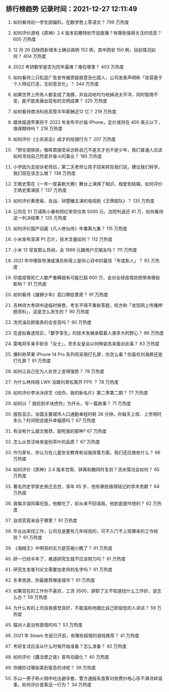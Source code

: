 
## 排行榜趋势 记录时间：2021-12-27 12:11:49
  
  1. 如何看待初一学生因偏科，在数学卷上答语文？ 796 万热度
    
  2. 如何评价游戏《原神》2.4 版本前瞻特别节目直播？有哪些值得关注的信息？ 600 万热度
    
  3. 12 月 26 日陕西新增本土确诊病例 152 例，其中西安 150 例，目前情况如何？ 404 万热度
    
  4. 2022 考研数学是否为历年最难？难在哪里？ 403 万热度
    
  5. 如何看待三只松鼠广告宣传被质疑故意丑化国人，公司发表声明称「妆容基于个人特征打造，无刻意丑化」？ 344 万热度
    
  6. 如果世界上所有人都变成了海豚，并自动地均匀地掉进太平洋，同时智商不变，能不能发展出现有的文明成果？ 325 万热度
    
  7. 如何看待商汤科技高管半年薪酬近12 亿？ 219 万热度
    
  8. 媒体报道苹果将于 2022 年发布平价版 iPhone，定价或将在 400 美元以下，值得期待吗？ 218 万热度
    
  9. 如何评价《士兵突击》成才的给烟行为？ 207 万热度
    
  10. 「野生钢铁侠」稚晖君接受采访称自己不是天才也不是少年，我们普通人应该如何寻找自己热爱并奋斗的事业？ 185 万热度
    
  11. 小学因为去投诉老师后，第二天老师让孩子回来转告我们说，建议我们转学。我们现在该怎么做？ 138 万热度
    
  12. 王皓史策在《一年一度喜剧大赛》舞台上演绎了相识、相爱到结婚，如何评价王皓史策演技？ 137 万热度
    
  13. 如何评价黄景瑜、肖战、钟楚曦主演的电视剧《王牌部队》？ 135 万热度
    
  14. 公司花 51 万请陈小春和网红带货仅卖 5000 元，法院判退还 41 万，如何看待这一判决结果？ 125 万热度
    
  15. 如何评价国产动画《凡人修仙传》年番第九集？ 115 万热度
    
  16. 小米发布澎湃 P1 芯片，技术含量如何？ 112 万热度
    
  17. 小米 12 官宣那么热闹，会 1999 元跟用户交朋友吗？ 111 万热度
    
  18. 2021 年中哪些导演或演员称得上是你心目中的最佳「年度影人」？ 93 万热度
    
  19. 印度疫情死亡人数严重瞒报有可能已超  600 万，会对全球疫情防控带来哪些影响？ 91 万热度
    
  20. 如何看待《雄狮少年》高口碑低票房？ 91 万热度
    
  21. 吉林师大考研中途临时换卷，考生不得不重新答题，校方称「发现网上传播押题资料」，这是怎么发生的？ 90 万热度
    
  22. 洗完澡后颜值真的会变高吗？ 90 万热度
    
  23. 在虚拟看透现实，「数字孪生」的技术发展承载着人类多大的野心？ 86 万热度
    
  24. 雷电将军亲手斩杀「女士」，至冬女皇会以何种姿态来面对此事？ 83 万热度
    
  25. 爆料称苹果 iPhone 14 Pro 系列将采用打孔屏，你怎么看？你喜欢刘海屏还是打孔屏？ 81 万热度
    
  26. 如何让自己在为人处世上变得强势？ 78 万热度
    
  27. 为什么林炜翔 LWX 没跟刘青松离开 FPX ？ 78 万热度
    
  28. 如何评价李冰冰综艺《给你，我的新名片》第二季第二期？ 77 万热度
    
  29. 如何以「 我捡到半块虎符」为开头，写一篇故事？ 71 万热度
    
  30. 报告显示，全国主要城市人口通勤单程时耗 36 分钟。你每天上班、上学用时多久？时间短会提升幸福感吗？ 67 万热度
    
  31. 有没有什么甜文推荐，甜死我的那种? 67 万热度
    
  32. 怎么从苦涩味来鉴别茶叶的品质？ 67 万热度
    
  33. 作为家长，你认为在儿童安全教育和设施改善方面，我们还应做些什么？ 66 万热度
    
  34. 如何评价《原神》2.4 版本甘雨、钟离和魈同时复刻？流水情况会如何？ 65 万热度
    
  35. 著名历史学家史景迁去世，享年 85 岁，他有哪些值得铭记的学术贡献？ 64 万热度
    
  36. 我每次请同事吃饭，他都吃了，却从来不回请我，他到底是咋想的？ 62 万热度
    
  37. 自信究竟来自于哪里？ 61 万热度
    
  38. 毕业出来找工作，公司总是要有几年经验的，可不入门不上班哪来的工作经验？ 61 万热度
    
  39. 《海贼王》中明哥的实力是否被小瞧了？ 61 万热度
    
  40. 研一已经半年了，难道研究生就不应该努力吗？ 61 万热度
    
  41. 研究生发普刊论文需要加老师的名字吗？ 61 万热度
    
  42. 冬季旅游，你最推荐哪座城市？ 61 万热度
    
  43. 如果现在的工作你不喜欢，工资 3500，辞职了又不知道找什么工作好，该怎么办？ 59 万热度
    
  44. 为什么有的上司自我感觉良好，不能温和地跟比自己职级低的人讲话？ 59 万热度
    
  45. 猫对人是没有感情的吗？ 53 万热度
    
  46. 2021 年 Steam 冬促已开启，有哪些超值的游戏推荐？ 41 万热度
    
  47. 考研复试应该从什么时候开始准备？怎么准备？ 40 万热度
    
  48. 如何评价《魔法使之夜》宣布动画化？ 40 万热度
    
  49. 你摘抄过哪些美到窒息的诗呢？ 39 万热度
    
  50. 乐山一男子称火锅中吃出避孕套，警方通报系食客对收费价格心存不满寻衅滋事，如何评价食客这一行为？ 34 万热度
    